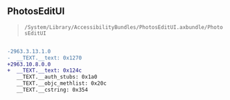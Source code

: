 ## PhotosEditUI

> `/System/Library/AccessibilityBundles/PhotosEditUI.axbundle/PhotosEditUI`

```diff

-2963.3.13.1.0
-  __TEXT.__text: 0x1270
+2963.10.8.0.0
+  __TEXT.__text: 0x124c
   __TEXT.__auth_stubs: 0x1a0
   __TEXT.__objc_methlist: 0x20c
   __TEXT.__cstring: 0x354

```
